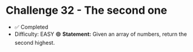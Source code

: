 # Challenge 32 - The second one

- ✅ Completed
- Difficulty: EASY 🟢
**Statement:** Given an array of numbers, return the second highest.
